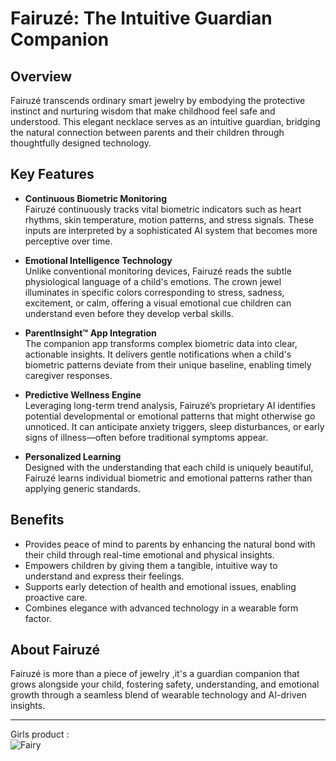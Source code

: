 # Fairuzé: The Intuitive Guardian Companion

## Overview
Fairuzé transcends ordinary smart jewelry by embodying the protective instinct and nurturing wisdom that make childhood feel safe and understood. This elegant necklace serves as an intuitive guardian, bridging the natural connection between parents and their children through thoughtfully designed technology.

## Key Features

- **Continuous Biometric Monitoring**  
  Fairuzé continuously tracks vital biometric indicators such as heart rhythms, skin temperature, motion patterns, and stress signals. These inputs are interpreted by a sophisticated AI system that becomes more perceptive over time.

- **Emotional Intelligence Technology**  
  Unlike conventional monitoring devices, Fairuzé reads the subtle physiological language of a child's emotions. The crown jewel illuminates in specific colors corresponding to stress, sadness, excitement, or calm, offering a visual emotional cue children can understand even before they develop verbal skills.

- **ParentInsight™ App Integration**  
  The companion app transforms complex biometric data into clear, actionable insights. It delivers gentle notifications when a child's biometric patterns deviate from their unique baseline, enabling timely caregiver responses.

- **Predictive Wellness Engine**  
  Leveraging long-term trend analysis, Fairuzé’s proprietary AI identifies potential developmental or emotional patterns that might otherwise go unnoticed. It can anticipate anxiety triggers, sleep disturbances, or early signs of illness—often before traditional symptoms appear.

- **Personalized Learning**  
  Designed with the understanding that each child is uniquely beautiful, Fairuzé learns individual biometric and emotional patterns rather than applying generic standards.

## Benefits

- Provides peace of mind to parents by enhancing the natural bond with their child through real-time emotional and physical insights.
- Empowers children by giving them a tangible, intuitive way to understand and express their feelings.
- Supports early detection of health and emotional issues, enabling proactive care.
- Combines elegance with advanced technology in a wearable form factor.

## About Fairuzé

Fairuzé is more than a piece of jewelry ,it's a guardian companion that grows alongside your child, fostering safety, understanding, and emotional growth through a seamless blend of wearable technology and AI-driven insights.

---

Girls product  :  
![Fairy](https://github.com/user-attachments/assets/dc8af858-6ad4-4d20-bb53-1a81e4759bbf)


